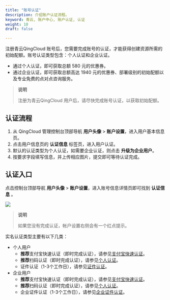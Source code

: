 ```yaml
---
title: "账号认证"
description: 介绍账户认证流程。
keyword: 青云, 账户中心, 账户认证, 认证
weight: 10
draft: false

---
```


注册青云QingCloud 账号后，您需要完成账号的认证，才能获得创建资源所需的初始配额。账号认证类型包含：个人认证和企业认证。

- 通过个人认证，即可获取总额 580 元的优惠券。
- 通过企业认证，即可获取总额高达 1940 元的优惠券、部署级别的初始配额以及专业免费的点对点咨询服务。

>**说明**
>
>注册为青云QingCloud 用户后，请尽快完成账号认证，以获取初始配额。

## 认证流程

1. 从 QingCloud 管理控制台顶部导航 **用户头像** > **账户设置**，进入用户基本信息页。
2. 点击用户信息页的 **认证信息** 标签页，进入用户认证。
3. 默认的认证类型为个人认证，如需要企业认证，则点击 **升级为企业用户**。
4. 按要求字段填写信息，并上传相应图片，提交即可等待认证完成。

## 认证入口

点击控制台顶部导航 **用户头像** > **账户设置**，进入账号信息详情页即可找到 **认证信息** 。

![](../../_images/user-verify-entry.png)

>**说明**
>
>如果您没有完成认证，帐户设置右侧会有一个红点提示。

实名认证类型主要有以下几类：

- 个人用户
  - **推荐**支付宝快速认证（即时完成认证），请参见[支付宝快速认证](/authorization/account/manual/account_aut/account_person/#支付宝快速认证推荐)。
  - **推荐**扫码认证（即时完成认证），请参见[个人认证](/authorization/account/manual/account_aut/account_person/#扫码认证推荐)。
  - 证件认证（1-3个工作日），请参见[证件认证](/authorization/account/manual/account_aut/account_person/#证件认证)。
- 企业用户
  - **推荐**支付宝快速认证（即时完成认证），请参见[支付宝快速认证](/authorization/account/manual/account_aut/account_boss/#支付宝快速认证推荐)。
  - **推荐**扫码认证（即时完成认证），请参见[个人认证](/authorization/account/manual/account_aut/account_boss/#扫码认证推荐)。
  - 企业证件认证（1-3个工作日），请参见[企业证件认证](/authorization/account/manual/account_aut/account_boss/#企业证件认证)。

